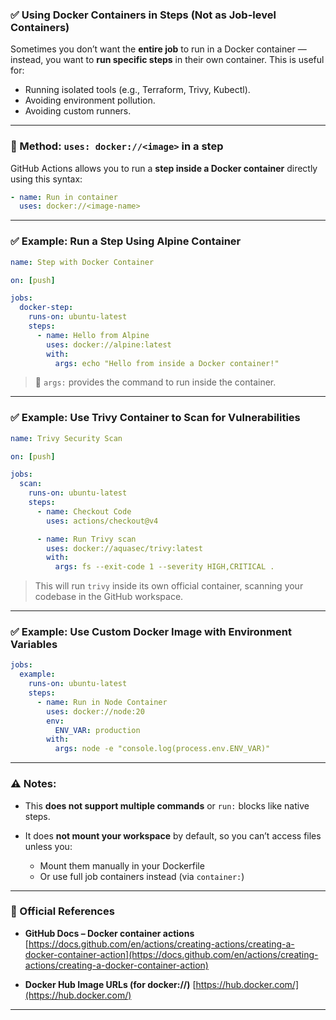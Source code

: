 ### ✅ Using Docker Containers **in Steps** (Not as Job-level Containers)

Sometimes you don’t want the **entire job** to run in a Docker container — instead, you want to **run specific steps** in their own container. This is useful for:

* Running isolated tools (e.g., Terraform, Trivy, Kubectl).
* Avoiding environment pollution.
* Avoiding custom runners.

---

### 🔹 Method: `uses: docker://<image>` in a step

GitHub Actions allows you to run a **step inside a Docker container** directly using this syntax:

```yaml
- name: Run in container
  uses: docker://<image-name>
```

---

### ✅ Example: Run a Step Using Alpine Container

```yaml
name: Step with Docker Container

on: [push]

jobs:
  docker-step:
    runs-on: ubuntu-latest
    steps:
      - name: Hello from Alpine
        uses: docker://alpine:latest
        with:
          args: echo "Hello from inside a Docker container!"
```

> 🔸 `args:` provides the command to run inside the container.

---

### ✅ Example: Use Trivy Container to Scan for Vulnerabilities

```yaml
name: Trivy Security Scan

on: [push]

jobs:
  scan:
    runs-on: ubuntu-latest
    steps:
      - name: Checkout Code
        uses: actions/checkout@v4

      - name: Run Trivy scan
        uses: docker://aquasec/trivy:latest
        with:
          args: fs --exit-code 1 --severity HIGH,CRITICAL .
```

> This will run `trivy` inside its own official container, scanning your codebase in the GitHub workspace.

---

### ✅ Example: Use Custom Docker Image with Environment Variables

```yaml
jobs:
  example:
    runs-on: ubuntu-latest
    steps:
      - name: Run in Node Container
        uses: docker://node:20
        env:
          ENV_VAR: production
        with:
          args: node -e "console.log(process.env.ENV_VAR)"
```

---

### ⚠ Notes:

* This **does not support multiple commands** or `run:` blocks like native steps.
* It does **not mount your workspace** by default, so you can’t access files unless you:

  * Mount them manually in your Dockerfile
  * Or use full job containers instead (via `container:`)

---

### 🔗 Official References

* **GitHub Docs – Docker container actions**
  [https://docs.github.com/en/actions/creating-actions/creating-a-docker-container-action](https://docs.github.com/en/actions/creating-actions/creating-a-docker-container-action)

* **Docker Hub Image URLs (for docker://)**
  [https://hub.docker.com/](https://hub.docker.com/)

---

